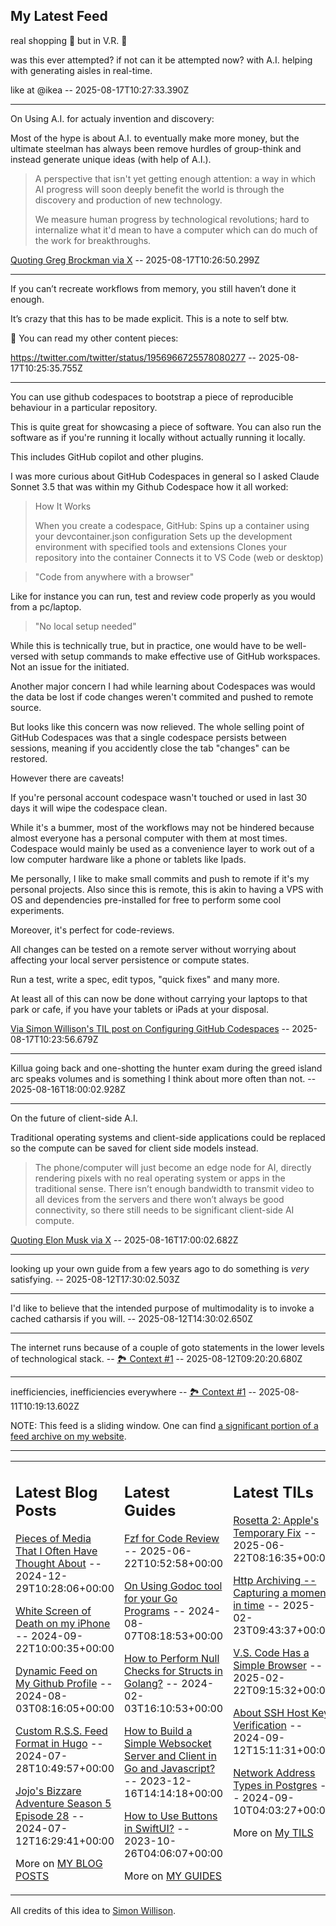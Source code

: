 ## My Latest Feed

<!-- feed starts -->
real shopping 🛒  but in V.R. 🥽 

was this ever attempted? if not can it be attempted now? with A.I. helping with generating aisles in real-time.

like at @ikea  -- 2025-08-17T10:27:33.390Z

---

On Using A.I. for actualy invention and discovery:

Most of the hype is about A.I. to eventually make more money, but the ultimate steelman has always been remove hurdles of group-think and instead generate unique ideas (with help of A.I.).

>A perspective that isn't yet getting enough attention: a way in which AI progress will soon deeply benefit the world is through the discovery and production of new technology.
>
>We measure human progress by technological revolutions; hard to internalize what it'd mean to have a computer which can do much of the work for breakthroughs.

[Quoting Greg Brockman via X](https://x.com/gdb/status/1956893646550356247)  -- 2025-08-17T10:26:50.299Z

---

If you can’t recreate workflows from memory, you still haven’t done it enough.

It’s crazy that this has to be made explicit. This is a note to self btw.


🔗 You can read my other content pieces:

https://twitter.com/twitter/status/1956966725578080277  -- 2025-08-17T10:25:35.755Z

---

You can use github codespaces to bootstrap a piece of reproducible behaviour in a particular repository.

This is quite great for showcasing a piece of software. You can also run the software as if you're running it locally without actually running it locally.

This includes GitHub copilot and other plugins.

I was more curious about GitHub Codespaces in general so I asked Claude Sonnet 3.5 that was within my Github Codespace how it all worked:

> How It Works
>
>When you create a codespace, GitHub:
>Spins up a container using your devcontainer.json configuration
>Sets up the development environment with specified tools and extensions
>Clones your repository into the container
>Connects it to VS Code (web or desktop)

> "Code from anywhere with a browser"

Like for instance you can run, test and review code properly as you would from a pc/laptop.

> "No local setup needed"

While this is technically true, but in practice, one would have to be well-versed with setup commands to make effective use of GitHub workspaces. 
Not an issue for the initiated.

Another major concern I had while learning about Codespaces was would the data be lost if code changes weren't commited and pushed to remote source.

But looks like this concern was now relieved. The whole selling point of GitHub Codespaces was that a single codespace persists between sessions, meaning if you accidently close the tab "changes" can be restored.

However there are caveats!

If you're personal account codespace wasn't touched or used in last 30 days it will wipe the codespace clean.


While it's a bummer, most of the workflows may not be hindered because almost everyone has a personal computer with them at most times. Codespace would mainly be used as a convenience layer to work out of a low computer hardware like a phone or tablets like Ipads.

Me personally, I like to make small commits and push to remote if it's my personal projects. Also since this is remote, this is akin to having a VPS with OS and dependencies pre-installed for free to perform some cool experiments.

Moreover, it's perfect for code-reviews.

All changes can be tested on a remote server without worrying about affecting your local server persistence or compute states.

Run a test, write a spec, edit typos, "quick fixes" and many more.

At least all of this can now be done without carrying your laptops to that park or cafe, if you have your tablets or iPads at your disposal.

[Via Simon Willison's TIL post on Configuring GitHub Codespaces](https://til.simonwillison.net/github/codespaces-devcontainers)  -- 2025-08-17T10:23:56.679Z

---

Killua going back and one-shotting the hunter exam during the greed island arc speaks volumes and is something I think about more often than not.  -- 2025-08-16T18:00:02.928Z

---

On the future of client-side A.I.

Traditional operating systems and client-side applications could be replaced so the compute can be saved for client side models instead.

> The phone/computer will just become an edge node for AI, directly rendering pixels with no real operating system or apps in the traditional sense. 
> There isn’t enough bandwidth to transmit video to all devices from the servers and there won’t always be good connectivity, so there still needs to be significant client-side AI compute.

[Quoting Elon Musk via X](https://x.com/elonmusk/status/1956583412203958733)  -- 2025-08-16T17:00:02.682Z

---

looking up your own guide from a few years ago to do something is *very* satisfying.  -- 2025-08-12T17:30:02.503Z

---

I'd like to believe that the intended purpose of multimodality is to invoke a cached catharsis if you will.  -- 2025-08-12T14:30:02.650Z

---

The internet runs because of a couple of goto statements in the lower levels of technological stack. -- [🏞️ Context #1](https://cpx.tnvmadhav.me/content/image/content-images/image_I4NFnyR.png) -- 2025-08-12T09:20:20.680Z

---

inefficiencies, inefficiencies everywhere -- [🏞️ Context #1](https://cpx.tnvmadhav.me/content/image/content-images/image_nKhy145.png) -- 2025-08-11T10:19:13.602Z
<!-- feed ends -->

NOTE: This feed is a sliding window. One can find [a significant portion of a feed archive on my website](https://tnvmadhav.me/feed/).

---


<table><tr><td valign="top" width="33%">

## Latest Blog Posts

<!-- blog starts -->
[Pieces of Media That I Often Have Thought About](https://tnvmadhav.me/blog/pieces-of-media-that-i-often-have-thought-about/) -- 2024-12-29T10:28:06+00:00

[White Screen of Death on my iPhone](https://tnvmadhav.me/blog/white-screen-of-death-on-my-iphone/) -- 2024-09-22T10:00:35+00:00

[Dynamic Feed on My Github Profile](https://tnvmadhav.me/blog/dynamic-feed-on-my-github-profile/) -- 2024-08-03T08:16:05+00:00

[Custom R.S.S. Feed Format in Hugo](https://tnvmadhav.me/blog/custom-rss-feed-format-in-hugo/) -- 2024-07-28T10:49:57+00:00

[Jojo's Bizzare Adventure Season 5 Episode 28](https://tnvmadhav.me/blog/jojos-bizzare-adventure-season-5-episode-28/) -- 2024-07-12T16:29:41+00:00

More on [MY BLOG POSTS](https://tnvmadhav.me/blog/)
<!-- blog ends -->

</td><td valign="top" width="34%">

## Latest Guides

<!-- guide starts -->
[Fzf for Code Review](https://tnvmadhav.me/guides/fzf-for-code-review/) -- 2025-06-22T10:52:58+00:00

[On Using Godoc tool for your Go Programs](https://tnvmadhav.me/guides/on-using-godoc-tool/) -- 2024-08-07T08:18:53+00:00

[How to Perform Null Checks for Structs in Golang?](https://tnvmadhav.me/guides/how-to-perform-null-checks-for-structs-in-golang/) -- 2024-02-03T16:10:53+00:00

[How to Build a Simple Websocket Server and Client in Go and Javascript?](https://tnvmadhav.me/guides/how-to-build-a-simple-websocket-server-and-client-in-go/) -- 2023-12-16T14:14:18+00:00

[How to Use Buttons in SwiftUI?](https://tnvmadhav.me/guides/how-to-use-buttons-in-swiftui/) -- 2023-10-26T04:06:07+00:00

More on [MY GUIDES](https://tnvmadhav.me/guides/)
<!-- guide ends -->

</td><td valign="top" width="33%">

## Latest TILs

<!-- til starts -->
[Rosetta 2: Apple's Temporary Fix](https://tnvmadhav.me/til/rosetta-2/) -- 2025-06-22T08:16:35+00:00

[Http Archiving -- Capturing a moment in time](https://tnvmadhav.me/til/http-archiving/) -- 2025-02-23T09:43:37+00:00

[V.S. Code Has a Simple Browser](https://tnvmadhav.me/til/vscode-has-a-simple-browser/) -- 2025-02-22T09:15:32+00:00

[About SSH Host Key Verification](https://tnvmadhav.me/til/ssh-host-key-verification/) -- 2024-09-12T15:11:31+00:00

[Network Address Types in Postgres](https://tnvmadhav.me/til/network-address-types-in-postgres/) -- 2024-09-10T04:03:27+00:00

More on [My TILS](https://tnvmadhav.me/til/)
<!-- til ends -->

</td></tr></table>


All credits of this idea to [Simon Willison](https://github.com/simonw/simonw/).